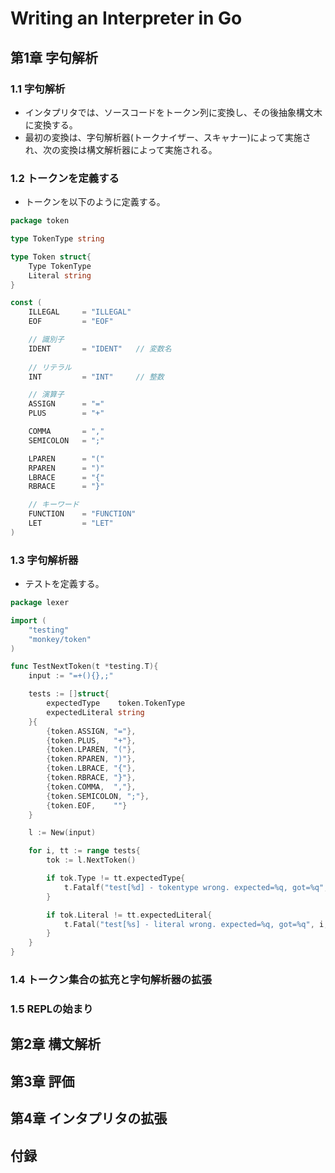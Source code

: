 # Writing an Interpreter in Go



## 第1章 字句解析


### 1.1 字句解析
- インタプリタでは、ソースコードをトークン列に変換し、その後抽象構文木に変換する。
- 最初の変換は、字句解析器(トークナイザー、スキャナー)によって実施され、次の変換は構文解析器によって実施される。

### 1.2 トークンを定義する
- トークンを以下のように定義する。
```go
package token

type TokenType string

type Token struct{
    Type TokenType
    Literal string
}

const (
    ILLEGAL     = "ILLEGAL"
    EOF         = "EOF"

    // 識別子
    IDENT       = "IDENT"   // 変数名
    
    // リテラル
    INT         = "INT"     // 整数

    // 演算子
    ASSIGN      = "="
    PLUS        = "+"

    COMMA       = ","
    SEMICOLON   = ";"

    LPAREN      = "("
    RPAREN      = ")"
    LBRACE      = "{"
    RBRACE      = "}"

    // キーワード
    FUNCTION    = "FUNCTION"
    LET         = "LET"
)
```

### 1.3 字句解析器
- テストを定義する。
```go
package lexer

import (
    "testing"
    "monkey/token"
)

func TestNextToken(t *testing.T){
    input := "=+(){},;"

    tests := []struct{
        expectedType    token.TokenType
        expectedLiteral string
    }{
        {token.ASSIGN, "="},
        {token.PLUS,   "+"},
        {token.LPAREN, "("},
        {token.RPAREN, ")"},
        {token.LBRACE, "{"},
        {token.RBRACE, "}"},
        {token.COMMA,  ","},
        {token.SEMICOLON, ";"},
        {token.EOF,    ""}
    }

    l := New(input)

    for i, tt := range tests{
        tok := l.NextToken()

        if tok.Type != tt.expectedType{
            t.Fatalf("test[%d] - tokentype wrong. expected=%q, got=%q", i, tt.expectedType, tok.Type)
        }

        if tok.Literal != tt.expectedLiteral{
            t.Fatal("test[%s] - literal wrong. expected=%q, got=%q", i, tt.expectedType, tok.Type)
        }
    }
}
```

### 1.4 トークン集合の拡充と字句解析器の拡張
### 1.5 REPLの始まり

## 第2章 構文解析
## 第3章 評価
## 第4章 インタプリタの拡張
## 付録
